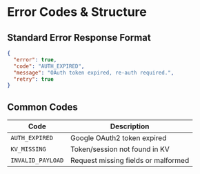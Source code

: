 # Error Codes & Structure

## Standard Error Response Format
```json
{
  "error": true,
  "code": "AUTH_EXPIRED",
  "message": "OAuth token expired, re-auth required.",
  "retry": true
}
```

## Common Codes
| Code              | Description                         |
|-------------------|-------------------------------------|
| `AUTH_EXPIRED`    | Google OAuth2 token expired         |
| `KV_MISSING`      | Token/session not found in KV       |
| `INVALID_PAYLOAD` | Request missing fields or malformed |